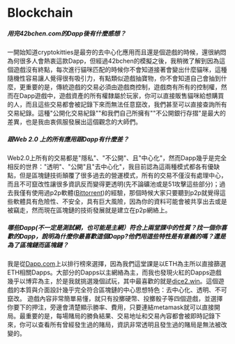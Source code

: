 # Blockchain
##### 用完42bchen.com的Dapp後有什麼感想？
一開始知道cryptokitties是最夯的去中心化應用而且還是個遊戲的時候，還很納悶為何很多人會熱衷這款Dapp，但經過42bchen的模擬之後，我稍微了解到因為這個遊戲沒有終點，每次進行貓咪匹配的時候你不會知道接著會變出什麼貓咪，這種隨機性容易讓人覺得很有吸引力，有點類似遊戲抽寶物，你不會知道自己會抽到什麼，更重要的是，傳統遊戲的交易必須由遊戲商控制，遊戲商有所有的控制權，然而在Dapp遊戲中，遊戲資產的所有權隸屬於玩家，你可以直接販售貓咪給想購買的人，而且這些交易都會被記錄下來而無法任意竄改，我們甚至可以直接查詢所有交易紀錄。這種"公開化交易紀錄""和我們自己所擁有""不公開銀行存摺"是最大的差異，也是我由衷佩服發展出這個觀念的大師們。

##### 跟Web 2.0 上的所有應用跟Dapp有什麼差？
Web2.0上所有的交易都是"隱私"、"不公開"、且"中心化"，然而Dapp幾乎是完全相反的世界："透明"、"公開"且"去中心化"，我目前認為這兩種模式都各有優缺點，但是區塊鏈技術顛覆了很多過去的營運模式，所有的交易不僅沒有處理中心，而且不可竄改性讓很多資訊反而變得更透明(先不論礦池或是51攻擊這些部分)；過去我僅有使用過p2p軟體([Bittorrent](https://www.bittorrent.com/))的經驗，那個時候大家只要聽到p2p就覺得這些軟體具有危險性、不安全，具有巨大風險，因為你的資料可能會被共享出去或是被竊走，然而現在區塊鏈的技術發展就是建立在p2p網絡上。

##### 哪些Dapp(不一定是測試網，也可能是主網）符合上兩堂課中的性質？找一個你喜歡的Dapp，說明為什麼你最喜歡這個Dapp?他們用這些特性是有意義的嗎？還是為了區塊鏈而區塊鏈？
我是從[Dapp.com](https://www.dapp.com/)上以排行榜來選擇，因為我們這堂課是以ETH為主所以直接篩選ETH相關Dapps。大部分的Dapps以主網絡為主，而我也發現火紅的Dapps遊戲幾乎以博弈為主，於是我就挑選幾個試玩，其中最喜歡的就是[dice2.win](https://dice2.win/)。這個遊戲的本質與介面設計幾乎完全符合區塊鏈的中心思想特色：去中心化、透明、不可竄改。
遊戲內容非常簡單易懂，就只有投擲硬幣、投擲骰子等四個遊戲，並選擇你要下的押注，旁邊會清楚顯示勝率、費用，只要連結metamask就可以直接開局。最重要的是，每場賭局的勝負結果、交易地址和交易內容都會被即時記錄下來，你可以查看所有曾經發生過的賭局，資訊非常透明且發生過的賭局是無法被改變的。
